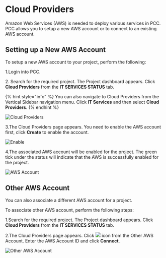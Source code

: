 # Cloud Providers

&#x20;Amazon Web Services (AWS) is needed to deploy various services in PCC. PCC allows you to setup a new AWS account or to connect to an existing AWS account.

## Setting up a New AWS Account <a href="#setting-up-a-new-aws-account" id="setting-up-a-new-aws-account"></a>

To setup a new AWS account to your project, perform the following:

1.Login into PCC.

2\. Search for the required project. The Project dashboard appears. Click **Cloud Providers** from the **IT SERVICES STATUS** tab.

{% hint style="info" %}
You can also navigate to Cloud Providers from the Vertical Sidebar navigation menu. Click **IT Services** and then select **Cloud Providers**.
{% endhint %}

![Cloud Providers](https://files.gitbook.com/v0/b/gitbook-28427.appspot.com/o/assets%2F-MT\_pAMg4FUQlUpKbPvg%2F-MTjRdHc5CMrYMCpasDu%2F-MTjS1H1y6gj\_vyCOy6D%2FCloud\_Providers.png?alt=media\&token=f4ef5f95-303b-4e94-964c-319ed34ed5ca)

3.The Cloud Providers page appears. You need to enable the AWS account first, click **Create** to enable the account.

![Enable](https://gblobscdn.gitbook.com/assets%2F-MEMVgDuxi7j4ZpeENUY%2F-MKtNM9Wb8qcbKpde9FG%2F-MKtOl2D8AX8wzM7t799%2FEnable\_1.png?alt=media\&token=40fa8ced-247c-4a0b-b3c6-51593b6dd5f6)

4.The associated AWS account will be enabled for the project. The green tick under the status will indicate that the AWS is successfully enabled for the project.

![AWS Account](https://gblobscdn.gitbook.com/assets%2F-MEMVgDuxi7j4ZpeENUY%2F-MM6f3LFw1J7O3RWB\_PE%2F-MM6r8NUTXi1VnBF3zJr%2FAssociated.png?alt=media\&token=df903936-2092-4ae7-8522-2b1c6898fe38)

## Other AWS Account <a href="#other-aws-account" id="other-aws-account"></a>

You can also associate a different AWS account for a project.

To associate other AWS account, perform the following steps:

1.Search for the required project. The Project dashboard appears. Click **Cloud Providers** from the **IT SERVICES STATUS** tab.

2.The Cloud Providers page appears. Click ![](https://firebasestorage.googleapis.com/v0/b/gitbook-28427.appspot.com/o/assets%2F-MEMVgDuxi7j4ZpeENUY%2F-MM6s2eHhjQ\_tQZBLg-r%2F-MM6sWbUBHCbO-u3210L%2FIcon.png?alt=media\&token=5797d8be-df9f-4f97-bb25-6c699e9d6253) icon from the Other AWS Account. Enter the AWS Account ID and click **Connect**.

![Other AWS Account](https://gblobscdn.gitbook.com/assets%2F-MEMVgDuxi7j4ZpeENUY%2F-MM6s2eHhjQ\_tQZBLg-r%2F-MM6t4HRBe1GFIOlXq1u%2FOther\_AWS.png?alt=media\&token=078d8c18-fdfc-442c-85f2-06e30df232d1)
